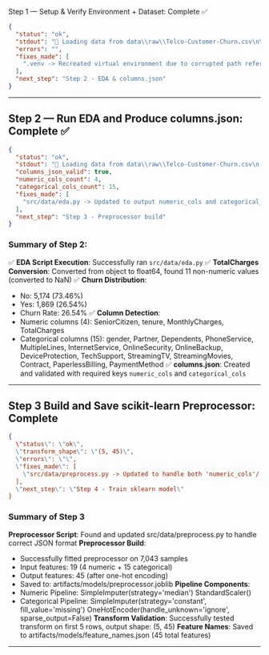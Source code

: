 Step 1 — Setup & Verify Environment + Dataset: Complete ✅

```json
{
  "status": "ok",
  "stdout": "📂 Loading data from data\\raw\\Telco-Customer-Churn.csv\n\n📊 Dataset Information:\n   Shape: (7043, 21) (rows: 7043, columns: 21)\n\n📋 Columns (21):\n    1. customerID\n    2. gender\n    3. SeniorCitizen\n    4. Partner\n    5. Dependents\n    6. tenure\n    7. PhoneService\n    8. MultipleLines\n    9. InternetService\n   10. OnlineSecurity\n   11. OnlineBackup\n   12. DeviceProtection\n   13. TechSupport\n   14. StreamingTV\n   15. StreamingMovies\n   16. Contract\n   17. PaperlessBilling\n   18. PaymentMethod\n   19. MonthlyCharges\n   20. TotalCharges\n   21. Churn\n\n🔍 Missing Values Count:\n   No missing values found! ✅\n\n💾 Saved first 100 rows to data\\processed\\sample.csv\n   Sample shape: (100, 21)",
  "errors": "",
  "fixes_made": [
    ".venv -> Recreated virtual environment due to corrupted path reference"
  ],
  "next_step": "Step 2 - EDA & columns.json"
}
```

---

## Step 2 — Run EDA and Produce columns.json: Complete ✅

```json
{
  "status": "ok",
  "stdout": "📂 Loading data from data\\raw\\Telco-Customer-Churn.csv\n   Dataset shape: (7043, 21)\n\n🔧 Data Cleaning:\n   TotalCharges original type: object\n   ⚠️  Found 11 non-numeric values in TotalCharges (converted to NaN)\n   TotalCharges new type: float64\n\n📊 Churn Distribution:\n   No: 5,174 (73.46%)\n   Yes: 1,869 (26.54%)\n   Churn Rate: 26.54%\n\n🔍 Column Type Detection:\n   Numeric columns (4):\n      • SeniorCitizen (int64)\n      • tenure (int64)\n      • MonthlyCharges (float64)\n      • TotalCharges (float64)\n   Categorical columns (15):\n      • gender (2 unique values)\n      • Partner (2 unique values)\n      • Dependents (2 unique values)\n      • PhoneService (2 unique values)\n      • MultipleLines (3 unique values)\n      • InternetService (3 unique values)\n      • OnlineSecurity (3 unique values)\n      • OnlineBackup (3 unique values)\n      • DeviceProtection (3 unique values)\n      • TechSupport (3 unique values)\n      • StreamingTV (3 unique values)\n      • StreamingMovies (3 unique values)\n      • Contract (3 unique values)\n      • PaperlessBilling (2 unique values)\n      • PaymentMethod (4 unique values)\n\n💾 Saved column metadata to data\\processed\\columns.json\n   Summary: 4 numeric, 15 categorical columns",
  "columns_json_valid": true,
  "numeric_cols_count": 4,
  "categorical_cols_count": 15,
  "fixes_made": [
    "src/data/eda.py -> Updated to output numeric_cols and categorical_cols as top-level keys in JSON"
  ],
  "next_step": "Step 3 - Preprocessor build"
}
```

### Summary of Step 2:

✅ **EDA Script Execution**: Successfully ran `src/data/eda.py`
✅ **TotalCharges Conversion**: Converted from object to float64, found 11 non-numeric values (converted to NaN)
✅ **Churn Distribution**: 
  - No: 5,174 (73.46%)
  - Yes: 1,869 (26.54%)
  - Churn Rate: 26.54%
✅ **Column Detection**:
  - Numeric columns (4): SeniorCitizen, tenure, MonthlyCharges, TotalCharges
  - Categorical columns (15): gender, Partner, Dependents, PhoneService, MultipleLines, InternetService, OnlineSecurity, OnlineBackup, DeviceProtection, TechSupport, StreamingTV, StreamingMovies, Contract, PaperlessBilling, PaymentMethod
✅ **columns.json**: Created and validated with required keys `numeric_cols` and `categorical_cols`

---

## Step 3  Build and Save scikit-learn Preprocessor: Complete 

```json
{
  \"status\": \"ok\",
  \"transform_shape\": \"(5, 45)\",
  \"errors\": \"\",
  \"fixes_made\": [
    \"src/data/preprocess.py -> Updated to handle both 'numeric_cols'/'categorical_cols' and nested 'columns' JSON formats\"
  ],
  \"next_step\": \"Step 4 - Train sklearn model\"
}
```

### Summary of Step 3

 **Preprocessor Script**: Found and updated src/data/preprocess.py to handle correct JSON format
 **Preprocessor Build**:
  - Successfully fitted preprocessor on 7,043 samples
  - Input features: 19 (4 numeric + 15 categorical)
  - Output features: 45 (after one-hot encoding)
  - Saved to: artifacts/models/preprocessor.joblib
 **Pipeline Components**:
  - Numeric Pipeline: SimpleImputer(strategy='median')  StandardScaler()
  - Categorical Pipeline: SimpleImputer(strategy='constant', fill_value='missing')  OneHotEncoder(handle_unknown='ignore', sparse_output=False)
 **Transform Validation**: Successfully tested transform on first 5 rows, output shape: (5, 45)
 **Feature Names**: Saved to artifacts/models/feature_names.json (45 total features)

---
